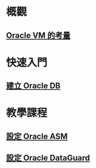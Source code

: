 # 概觀
## [Oracle VM 的考量](oracle-considerations.md)
# 快速入門
## [建立 Oracle DB](oracle-database-quick-create.md) 
# 教學課程
## [設定 Oracle ASM](asm-configuration.md)
## [設定 Oracle DataGuard](configuring-oracle-dataguard.md)
